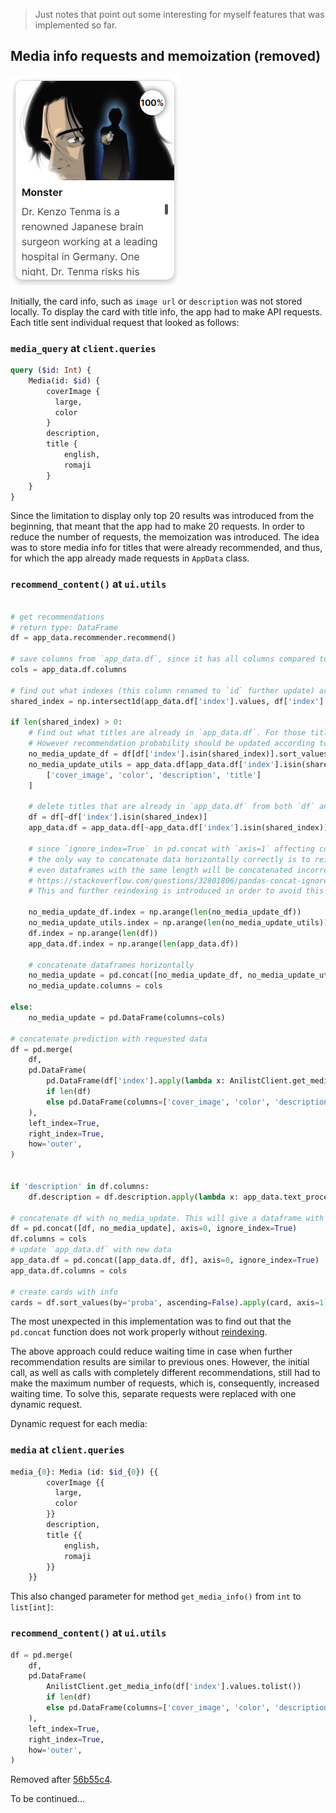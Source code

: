 > Just notes that point out some interesting for myself features that was implemented so far.

## Media info requests and memoization (removed)

![img_2.png](assets/img_2.png)

Initially, the card info, such as `image url` or `description` was not stored locally. To display the card with title info, the app had to make API requests. Each title sent individual request that looked as follows:

### `media_query` at `client.queries`
```graphql
query ($id: Int) {
    Media(id: $id) {
        coverImage {
          large,
          color
        }
        description,
        title {
            english,
            romaji
        }
    }
}
```

Since the limitation to display only top 20 results was introduced from the beginning, that meant that the app had to
make 20 requests. In order to reduce the number of requests, the memoization was introduced. The idea was to store media
info for titles that were already recommended, and thus, for which the app already made requests in `AppData` class.

### `recommend_content()` at `ui.utils`
```python

# get recommendations
# return type: DataFrame
df = app_data.recommender.recommend()

# save columns from `app_data.df`, since it has all columns compared to `df` in its current state
cols = app_data.df.columns

# find out what indexes (this column renamed to `id` further update) are already in `app_data.df`
shared_index = np.intersect1d(app_data.df['index'].values, df['index'].values)

if len(shared_index) > 0:
    # Find out what titles are already in `app_data.df`. For those title we don't need to make API requests.
    # However recommendation probability should be updated according to the new recommendations.
    no_media_update_df = df[df['index'].isin(shared_index)].sort_values(by='index')
    no_media_update_utils = app_data.df[app_data.df['index'].isin(shared_index)].sort_values(by='index')[
        ['cover_image', 'color', 'description', 'title']
    ]

    # delete titles that are already in `app_data.df` from both `df` and `app_data.df`
    df = df[~df['index'].isin(shared_index)]
    app_data.df = app_data.df[~app_data.df['index'].isin(shared_index)]

    # since `ignore_index=True` in pd.concat with `axis=1` affecting columns rather than row indexes, this
    # the only way to concatenate data horizontally correctly is to reindex dataframes beforehand. Otherwise,
    # even dataframes with the same length will be concatenated incorrectly. Refer to
    # https://stackoverflow.com/questions/32801806/pandas-concat-ignore-index-doesnt-work
    # This and further reindexing is introduced in order to avoid this behaviour.

    no_media_update_df.index = np.arange(len(no_media_update_df))
    no_media_update_utils.index = np.arange(len(no_media_update_utils))
    df.index = np.arange(len(df))
    app_data.df.index = np.arange(len(app_data.df))

    # concatenate dataframes horizontally
    no_media_update = pd.concat([no_media_update_df, no_media_update_utils], axis=1, ignore_index=True)
    no_media_update.columns = cols

else:
    no_media_update = pd.DataFrame(columns=cols)

# concatenate prediction with requested data
df = pd.merge(
    df,
    pd.DataFrame(
        pd.DataFrame(df['index'].apply(lambda x: AnilistClient.get_media_info(x)))
        if len(df)
        else pd.DataFrame(columns=['cover_image', 'color', 'description', 'title']),
    ),
    left_index=True,
    right_index=True,
    how='outer',
)


if 'description' in df.columns:
    df.description = df.description.apply(lambda x: app_data.text_processor(x).remove_html_tags())

# concatenate df with no_media_update. This will give a dataframe with all titles to display
df = pd.concat([df, no_media_update], axis=0, ignore_index=True)
df.columns = cols
# update `app_data.df` with new data
app_data.df = pd.concat([app_data.df, df], axis=0, ignore_index=True)
app_data.df.columns = cols

# create cards with info
cards = df.sort_values(by='proba', ascending=False).apply(card, axis=1).tolist()
```

The most unexpected in this implementation was to find out that the `pd.concat` function does not work properly without [reindexing](https://stackoverflow.com/questions/32801806/pandas-concat-ignore-index-doesnt-work).

The above approach could reduce waiting time in case when further recommendation results are similar to previous ones. However, the initial call, as well as calls with completely different recommendations, still had to make the maximum number of requests, which is, consequently, increased waiting time. To solve this, separate requests were replaced with one dynamic request.

Dynamic request for each media:

### `media` at `client.queries`
```graphql
media_{0}: Media (id: $id_{0}) {{
        coverImage {{
          large,
          color
        }}
        description,
        title {{
            english,
            romaji
        }}
    }}
```

This also changed parameter for method `get_media_info()` from `int` to `list[int]`:

### `recommend_content()` at `ui.utils`
```python
df = pd.merge(
    df,
    pd.DataFrame(
        AnilistClient.get_media_info(df['index'].values.tolist())
        if len(df)
        else pd.DataFrame(columns=['cover_image', 'color', 'description', 'title']),
    ),
    left_index=True,
    right_index=True,
    how='outer',
)
```

Removed after [56b55c4](https://github.com/AlimU11/Anime-Recommender/tree/56b55c4725feb15d7baa8398787a5ac45b32bb36).

To be continued...
